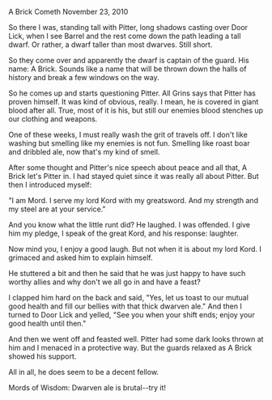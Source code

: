 A Brick Cometh
November 23, 2010

So there I was, standing tall with Pitter, long shadows casting over Door Lick, when I see Barrel and the rest come down the path leading a tall dwarf. Or rather, a dwarf taller than most dwarves. Still short.

So they come over and apparently the dwarf is captain of the guard. His name: A Brick. Sounds like a name that will be thrown down the halls of history and break a few windows on the way.

So he comes up and starts questioning Pitter. All Grins says that Pitter has proven himself. It was kind of obvious, really. I mean, he is covered in giant blood after all. True, most of it is his, but still our enemies blood stenches up our clothing and weapons.

One of these weeks, I must really wash the grit of travels off. I don't like washing but smelling like my enemies is not fun. Smelling like roast boar and dribbled ale, now that's my kind of smell.

After some thought and Pitter's nice speech about peace and all that, A Brick let's Pitter in. I had stayed quiet since it was really all about Pitter. But then I introduced myself:

"I am Mord. I serve my lord Kord with my greatsword. And my strength and my steel are at your service."

And you know what the little runt did? He laughed. I was offended. I give him my pledge, I speak of the great Kord, and his response: laughter.

Now mind you, I enjoy a good laugh. But not when it is about my lord Kord. I grimaced and asked him to explain himself.

He stuttered a bit and then he said that he was just happy to have such worthy allies and why don't we all go in and have a feast?

I clapped him hard on the back and said, "Yes, let us toast to our mutual good health and fill our bellies with that thick dwarven ale." And then I turned to Door Lick and yelled, "See you when your shift ends; enjoy your good health until then."

And then we went off and feasted well. Pitter had some dark looks thrown at him and I menaced in a protective way. But the guards relaxed as A Brick showed his support.

All in all, he does seem to be a decent fellow.

Mords of Wisdom: Dwarven ale is brutal--try it!